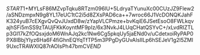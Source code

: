 $START$1+MYLsF86MZvpTqku8RTzm096lU+5LdryaTYunuXc00CUzJZ9Flew2/aSNDzmpxN9g8YL17eUC1tC2i5d8ZXsPAD6ca++7wroc66J1VcDONQKJahFK324yuB7cEXgvQvQvJUxdD8w/zYapVLCPmze+bvKqiE6JSetEsoO8FWLkqvajhSFi5mSS9zTAUjFKkKoyntMF9pIz/6x3NvkJ4LUqCHatQSYvC+/xLvdRIZTLp3Gl17kZfOQsxjdoM6WnAJq2kc1Nw6Cg5pkqUy5jaENd0v/uCdetxoiRyPAP0PX8lBbjYIyz6Ha6F4fiGhnEQYqTfTP5m3PPgDyGUvAlsIILp6hSEJeV1g2l5ZMI9UxcTRAWXIQ87rAOIsPh47bmCV$END$